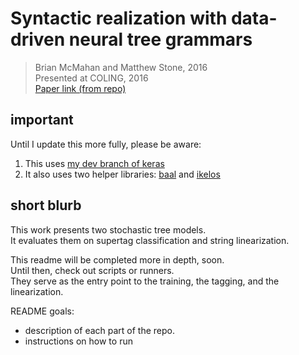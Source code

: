 # Syntactic realization with data-driven neural tree grammars
> Brian McMahan and Matthew Stone, 2016 <br>
> Presented at COLING, 2016 <br>
> [Paper link (from repo)](https://github.com/braingineer/neural_tree_grammar/raw/master/paper/draft.pdf)

## important

Until I update this more fully, please be aware:

1. This uses [my dev branch of keras](https://github.com/braingineer/keras/tree/dev)
2. It also uses two helper libraries: [baal](https://github.com/braingineer/baal) and [ikelos](https://github.com/braingineer/ikelos)

## short blurb

This work presents two stochastic tree models.  
It evaluates them on supertag classification and string linearization. 

This readme will be completed more in depth, soon.   
Until then, check out scripts or runners.  
They serve as the entry point to the training, the tagging, and the linearization. 

README goals:
- description of each part of the repo.
- instructions on how to run
